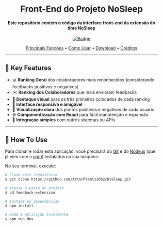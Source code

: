 <h1 align="center">
  <br>
  Front-End do Projeto NoSleep
  <br>
</h1>

<h4 align="center">Este repositório contém o código da interface front-end da extensão do time NoSleep</h4>

<p align="center">
  <a href="https://badge.fury.io/js/electron-markdownify">
    <img src="https://badge.fury.io/js/electron-markdownify.svg" alt="Badge">
  </a>
</p>

<p align="center">
  <a href="#key-features">Principais Funções</a> •
  <a href="#how-to-use">Como Usar</a> •
  <a href="#download">Download</a> •
  <a href="#credits">Créditos</a>
</p>

---

## 🔑 Key Features

- 📊 **Ranking Geral** dos colaboradores mais reconhecidos (considerando feedbacks positivos e negativos)
- ✉️ **Ranking dos Colaboradores** que mais enviaram feedbacks
- 🥇 **Destaque visual** para os três primeiros colocados de cada ranking
- 📱 **Interface responsiva e amigável**
- 👀 **Visualização clara** dos pontos positivos e negativos de cada usuário
- ⚙️ **Componentização com React** para fácil manutenção e expansão
- 🔌 **Integração simples** com outros sistemas ou APIs

---

## 🚀 How To Use

Para clonar e rodar esta aplicação, você precisará do [Git](https://git-scm.com) e do [Node.js](https://nodejs.org/en/download/) (que já vem com o [npm](http://npmjs.com)) instalados na sua máquina.

No seu terminal, execute:

```bash
# Clone este repositório
$ git clone https://github.com/ArturPlentz2002/NoSleep.git

# Acesse a pasta do projeto
$ cd feedback-extension

# Instale as dependências
$ npm install

# Rode a aplicação localmente
$ npm run dev
